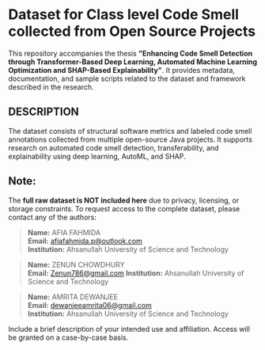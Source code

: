 # Dataset for Class level Code Smell collected from Open Source Projects


This repository accompanies the thesis **"Enhancing Code Smell Detection through Transformer-Based Deep Learning, Automated Machine Learning Optimization and SHAP-Based Explainability"**. It provides metadata, documentation, and sample scripts related to the dataset and framework described in the research.

## DESCRIPTION

The dataset consists of structural software metrics and labeled code smell annotations collected from multiple open-source Java projects. It supports research on automated code smell detection, transferability, and explainability using deep learning, AutoML, and SHAP.


<!-- ## REPOSITORY CONTENTS

- `docs/` — Documentation describing the data collection, metrics, and labeling process.
- `sample/` — Small, anonymized sample files illustrating the data format.
- `scripts/` — Example scripts for loading and preprocessing metrics.
- `README.md` — This file. -->


## **Note:**
 The **full raw dataset is NOT included here** due to privacy, licensing, or storage constraints.
To request access to the complete dataset, please contact any of the authors:

> **Name:** AFIA FAHMIDA  
> **Email:** afiafahmida.p@outlook.com  
> **Institution:** Ahsanullah University of Science and Technology

> **Name:** ZENUN CHOWDHURY  
> **Email:**   Zenun786@gmail.com
> **Institution:** Ahsanullah University of Science and Technology 


> **Name:** AMRITA DEWANJEE  
> **Email:** dewanjeeamrita06@gmail.com  
> **Institution:** Ahsanullah University of Science and Technology


Include a brief description of your intended use and affiliation. Access will be granted on a case-by-case basis.


<!-- ## How to Use

You can use the provided scripts to:
- Load the sample data.
- Test preprocessing pipelines.
- Understand the structure and expected format.


## Citation

If you use this dataset or framework in your research, please cite:

> **  **

Or refer to the accompanying thesis.

## Contact

For questions, please open an issue or email [your.email@domain.com].

---

**License:** [Choose an appropriate license, e.g., CC BY-NC 4.0 for academic use]

-->

